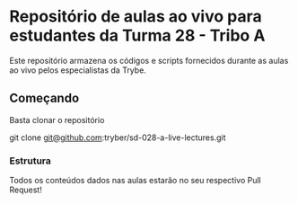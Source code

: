 # Repositório de aulas ao vivo para estudantes da Turma 28 - Tribo A

Este repositório armazena os códigos e scripts fornecidos durante as aulas ao vivo pelos especialistas da Trybe.

## Começando

Basta clonar o repositório

git clone git@github.com:tryber/sd-028-a-live-lectures.git

### Estrutura

Todos os conteúdos dados nas aulas estarão no seu respectivo Pull Request!
